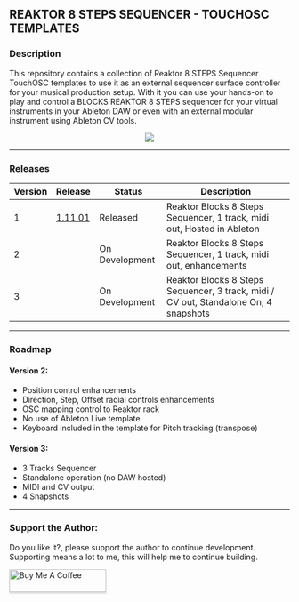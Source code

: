 ## REAKTOR 8 STEPS SEQUENCER - TOUCHOSC TEMPLATES

### Description
This repository contains a collection of Reaktor 8 STEPS Sequencer TouchOSC templates to use it as an external sequencer surface controller for your musical production setup. With it you can use your hands-on to play and control a BLOCKS REAKTOR 8 STEPS sequencer for your virtual instruments in your Ableton DAW or even with an external modular instrument using Ableton CV tools. 

<div align="center"> 

![](images/img0.gif)

</div>

---

### Releases

| Version | Release | Status | Description   |
| ------------ | ------------ |------------ |------------ |
|  1 | [1.11.01](Reaktor-8STEPS-V1/) | Released | Reaktor Blocks 8 Steps Sequencer, 1 track, midi out, Hosted in Ableton |
|  2 |  | On Development |  Reaktor Blocks 8 Steps Sequencer, 1 track, midi out, enhancements |
|  3 |  | On Development |  Reaktor Blocks 8 Steps Sequencer, 3 track, midi / CV out, Standalone On, 4 snapshots |
 
---

### Roadmap

#### Version 2:
- Position control enhancements
- Direction, Step, Offset radial controls enhancements
- OSC mapping control to Reaktor rack 	
- No use of Ableton Live template
- Keyboard included in the template for Pitch tracking (transpose)

#### Version 3:
- 3 Tracks Sequencer
- Standalone operation (no DAW hosted)
- MIDI and CV output
- 4 Snapshots

---

### Support the Author:
<p> Do you like it?, please support the author to continue development. <br>
Supporting means a lot to me, this will help me to continue building. <p>
<a href="https://www.buymeacoffee.com/r1c4rd0" target="_blank"><img src="https://www.buymeacoffee.com/assets/img/custom_images/orange_img.png" alt="Buy Me A Coffee" style="height: 41px !important;width: 174px !important;box-shadow: 0px 3px 2px 0px rgba(190, 190, 190, 0.5) !important;-webkit-box-shadow: 0px 3px 2px 0px rgba(190, 190, 190, 0.5) !important;" ></a>

